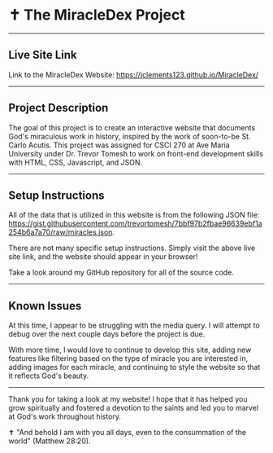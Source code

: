 # ✝️  The MiracleDex Project


---


## Live Site Link

Link to the MiracleDex Website: https://jclements123.github.io/MiracleDex/


---


## Project Description

The goal of this project is to create an interactive website that documents God's miraculous work in history,
inspired by the work of soon-to-be St. Carlo Acutis. This project was assigned for CSCI 270 at Ave Maria 
University under Dr. Trevor Tomesh to work on front-end development skills with HTML, CSS, Javascript, and
JSON.


---

## Setup Instructions

All of the data that is utilized in this website is from the following JSON file:
https://gist.githubusercontent.com/trevortomesh/7bbf97b2fbae96639ebf1a254b6a7a70/raw/miracles.json.

There are not many specific setup instructions. Simply visit the above live site link,
and the website should appear in your browser!

Take a look around my GitHub repository for all of the source code.


---


## Known Issues

At this time, I appear to be struggling with the media query. I will attempt to debug over the next couple
days before the project is due.

With more time, I would love to continue to develop this site, adding new features like filtering based on the
type of miracle you are interested in, adding images for each miracle, and continuing to style the website so
that it reflects God's beauty.


---


Thank you for taking a look at my website! I hope that it has helped you grow spiritually and fostered a devotion
to the saints and led you to marvel at God's work throughout history.

✝️ "And behold I am with you all days, even to the consummation of the world" (Matthew 28:20).
